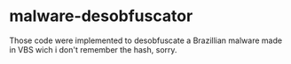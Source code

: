 # malware-desobfuscator
Those code were implemented  to desobfuscate a Brazillian malware made in VBS wich i don't remember the hash, sorry.
